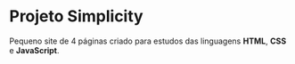# Projeto Simplicity

Pequeno site de 4 páginas criado para estudos das linguagens **HTML**, **CSS** e **JavaScript**.